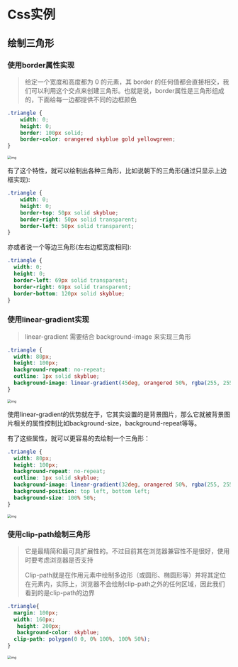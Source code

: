 # Css实例

## 绘制三角形

### 使用border属性实现

> 给定一个宽度和高度都为 0 的元素，其 border 的任何值都会直接相交，我们可以利用这个交点来创建三角形。也就是说，border属性是三角形组成的，下面给每一边都提供不同的边框颜色

```css
.triangle {
    width: 0;
    height: 0;
    border: 100px solid;
    border-color: orangered skyblue gold yellowgreen;
}
```

<img src="https://cdn.jsdelivr.net/gh/ilmangoi/imgRepo@main/img-2/v2-6027d98cccaf10b137525e1cf33deb22_1440w-20231013112202572.webp" alt="img" style="zoom:50%;" />

有了这个特性，就可以绘制出各种三角形，比如说朝下的三角形(通过只显示上边框实现):

```css
.triangle {
    width: 0;
    height: 0;
    border-top: 50px solid skyblue;
    border-right: 50px solid transparent;
    border-left: 50px solid transparent;
}
```

亦或者说一个等边三角形(左右边框宽度相同):

```css
.triangle {
  width: 0;
  height: 0;
  border-left: 69px solid transparent;  
  border-right: 69px solid transparent;  
  border-bottom: 120px solid skyblue; 
}
```

### 使用linear-gradient实现

> linear-gradient 需要结合 background-image 来实现三角形

```css
.triangle {
  width: 80px;
  height: 100px;
  background-repeat: no-repeat;
  outline: 1px solid skyblue;
  background-image: linear-gradient(45deg, orangered 50%, rgba(255, 255, 255, 0) 50%);
}
```

<img src="https://cdn.jsdelivr.net/gh/ilmangoi/imgRepo@main/img-2/v2-df8849851672f8f37f2764d8e2857272_1440w.webp" alt="img" style="zoom:50%;" />

使用linear-gradient的优势就在于，它其实设置的是背景图片，那么它就被背景图片相关的属性控制比如background-size，background-repeat等等。

有了这些属性，就可以更容易的去绘制一个三角形：

```css
.triangle {
  width: 80px;
  height: 100px;
  background-repeat: no-repeat;
  outline: 1px solid skyblue;
  background-image: linear-gradient(32deg, orangered 50%, rgba(255, 255, 255, 0) 50%), linear-gradient(148deg, orangered 50%, rgba(255, 255, 255, 0) 50%);
  background-position: top left, bottom left;
  background-size: 100% 50%;
}
```

<img src="https://cdn.jsdelivr.net/gh/ilmangoi/imgRepo@main/img-2/v2-046162d4025db32e98c814441b9558cb_1440w.webp" alt="img" style="zoom:50%;" />

### 使用clip-path绘制三角形

> 它是最精简和最可具扩展性的。不过目前其在浏览器兼容性不是很好，使用时要考虑浏览器是否支持
>
> Clip-path就是在作用元素中绘制多边形（或圆形、椭圆形等）并将其定位在元素内，实际上，浏览器不会绘制clip-path之外的任何区域，因此我们看到的是clip-path的边界

```css
.triangle{
  margin: 100px;
  width: 160px;
   height: 200px;
   background-color: skyblue;
  clip-path: polygon(0 0, 0% 100%, 100% 50%);
}
```

<img src="https://cdn.jsdelivr.net/gh/ilmangoi/imgRepo@main/img-2/v2-332ed2dda5ce998e14e3a6c773f2aacd_1440w.webp" alt="img" style="zoom:50%;" />
